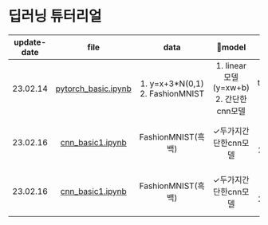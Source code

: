# 딥러닝 튜터리얼
|update-date|file|data|🚀model|⭐remarks|✅reference|language|
|:---:|:---:|:---:|:---:|:---:|:---:|:---:|
|23.02.14|[pytorch_basic.ipynb]()|1. y=x+3*N(0,1)<br>2. FashionMNIST|1. linear모델(y=xw+b)<br>2. 간단한cnn모델|torchvision.datasets을통해데이터다운|[Youtube](https://youtu.be/BnV0m4jOb6g)|pytorch|
|23.02.16|[cnn_basic1.ipynb]()|FashionMNIST(흑백)|&#10003;두가지간단한cnn모델|10개의Conv2d+2개의fc<br>2개의Conv2d+5개의fc|[Youtube](https://youtu.be/BnV0m4jOb6g)|pytorch|
|23.02.16|[cnn_basic1.ipynb]()|FashionMNIST(흑백)|&#10003;두가지간단한cnn모델|10개의Conv2d+2개의fc<br>2개의Conv2d+5개의fc|[Youtube](https://youtu.be/BnV0m4jOb6g)|pytorch||23.02.16|[cnn_basic1.ipynb]()|FashionMNIST(흑백)|&#10003;두가지간단한cnn모델|10개의Conv2d+2개의fc<br>2개의Conv2d+5개의fc|[Youtube](https://youtu.be/BnV0m4jOb6g)|pytorch|

